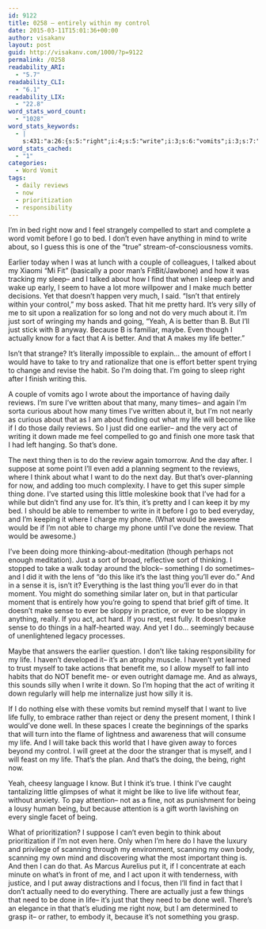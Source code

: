 ```yaml
---
id: 9122
title: 0258 – entirely within my control
date: 2015-03-11T15:01:36+00:00
author: visakanv
layout: post
guid: http://visakanv.com/1000/?p=9122
permalink: /0258
readability_ARI:
  - "5.7"
readability_CLI:
  - "6.1"
readability_LIX:
  - "22.8"
word_stats_word_count:
  - "1028"
word_stats_keywords:
  - |
    s:431:"a:26:{s:5:"right";i:4;s:5:"write";i:3;s:6:"vomits";i:3;s:7:"earlier";i:3;s:5:"sleep";i:3;s:4:"find";i:3;s:4:"make";i:3;s:6:"better";i:5;s:5:"silly";i:3;s:4:"just";i:7;s:4:"sort";i:3;s:5:"going";i:3;s:4:"i'll";i:3;s:7:"because";i:4;s:8:"actually";i:3;s:4:"life";i:8;s:4:"take";i:4;s:7:"writing";i:3;s:7:"reviews";i:3;s:4:"like";i:4;s:5:"thing";i:5;s:5:"think";i:5;s:5:"sense";i:3;s:6:"moment";i:3;s:8:"scanning";i:3;s:4:"need";i:3;}";
word_stats_cached:
  - "1"
categories:
  - Word Vomit
tags:
  - daily reviews
  - now
  - prioritization
  - responsibility
---
```

I&#8217;m in bed right now and I feel strangely compelled to start and complete a word vomit before I go to bed. I don&#8217;t even have anything in mind to write about, so I guess this is one of the &#8220;true&#8221; stream-of-consciousness vomits.

Earlier today when I was at lunch with a couple of colleagues, I talked about my Xiaomi &#8220;Mi Fit&#8221; (basically a poor man&#8217;s FitBit/Jawbone) and how it was tracking my sleep– and I talked about how I find that when I sleep early and wake up early, I seem to have a lot more willpower and I make much better decisions. Yet that doesn&#8217;t happen very much, I said. &#8220;Isn&#8217;t that entirely within your control,&#8221; my boss asked. That hit me pretty hard. It&#8217;s very silly of me to sit upon a realization for so long and not do very much about it. I&#8217;m just sort of wringing my hands and going, &#8220;Yeah, A is better than B. But I&#8217;ll just stick with B anyway. Because B is familiar, maybe. Even though I actually know for a fact that A is better. And that A makes my life better.&#8221;

Isn&#8217;t that strange? It&#8217;s literally impossible to explain&#8230; the amount of effort I would have to take to try and rationalize that one is effort better spent trying to change and revise the habit. So I&#8217;m doing that. I&#8217;m going to sleep right after I finish writing this.

A couple of vomits ago I wrote about the importance of having daily reviews. I&#8217;m sure I&#8217;ve written about that many, many times– and again I&#8217;m sorta curious about how many times I&#8217;ve written about it, but I&#8217;m not nearly as curious about that as I am about finding out what my life will become like if I do those daily reviews. So I just did one earlier– and the very act of writing it down made me feel compelled to go and finish one more task that I had left hanging. So that&#8217;s done.

The next thing then is to do the review again tomorrow. And the day after. I suppose at some point I&#8217;ll even add a planning segment to the reviews, where I think about what I want to do the next day. But that&#8217;s over-planning for now, and adding too much complexity. I have to get this super simple thing done. I&#8217;ve started using this little moleskine book that I&#8217;ve had for a while but didn&#8217;t find any use for. It&#8217;s thin, it&#8217;s pretty and I can keep it by my bed. I should be able to remember to write in it before I go to bed everyday, and I&#8217;m keeping it where I charge my phone. (What would be awesome would be if I&#8217;m not able to charge my phone until I&#8217;ve done the review. That would be awesome.)

I&#8217;ve been doing more thinking-about-meditation (though perhaps not enough meditation). Just a sort of broad, reflective sort of thinking. I stopped to take a walk today around the block– something I do sometimes– and I did it with the lens of &#8220;do this like it&#8217;s the last thing you&#8217;ll ever do.&#8221; And in a sense it is, isn&#8217;t it? Everything is the last thing you&#8217;ll ever do in that moment. You might do something similar later on, but in that particular moment that is entirely how you&#8217;re going to spend that brief gift of time. It doesn&#8217;t make sense to ever be sloppy in practice, or ever to be sloppy in anything, really. If you act, act hard. If you rest, rest fully. It doesn&#8217;t make sense to do things in a half-hearted way. And yet I do&#8230; seemingly because of unenlightened legacy processes.

Maybe that answers the earlier question. I don&#8217;t like taking responsibility for my life. I haven&#8217;t developed it– it&#8217;s an atrophy muscle. I haven&#8217;t yet learned to trust myself to take actions that benefit me, so I allow myself to fall into habits that do NOT benefit me- or even outright damage me. And as always, this sounds silly when I write it down. So I&#8217;m hoping that the act of writing it down regularly will help me internalize just how silly it is.

If I do nothing else with these vomits but remind myself that I want to live life fully, to embrace rather than reject or deny the present moment, I think I would&#8217;ve done well. In these spaces I create the beginnings of the sparks that will turn into the flame of lightness and awareness that will consume my life. And I will take back this world that I have given away to forces beyond my control. I will greet at the door the stranger that is myself, and I will feast on my life. That&#8217;s the plan. And that&#8217;s the doing, the being, right now.

Yeah, cheesy language I know. But I think it&#8217;s true. I think I&#8217;ve caught tantalizing little glimpses of what it might be like to live life without fear, without anxiety. To pay attention– not as a fine, not as punishment for being a lousy human being, but because attention is a gift worth lavishing on every single facet of being.

What of prioritization? I suppose I can&#8217;t even begin to think about prioritization if I&#8217;m not even here. Only when I&#8217;m here do I have the luxury and privilege of scanning through my environment, scanning my own body, scanning my own mind and discovering what the most important thing is. And then I can do that. As Marcus Aurelius put it, if I concentrate at each minute on what&#8217;s in front of me, and I act upon it with tenderness, with justice, and I put away distractions and I focus, then I&#8217;ll find in fact that I don&#8217;t actually need to do everything. There are actually just a few things that need to be done in life– it&#8217;s just that they need to be done well. There&#8217;s an elegance in that that&#8217;s eluding me right now, but I am determined to grasp it– or rather, to embody it, because it&#8217;s not something you grasp.
